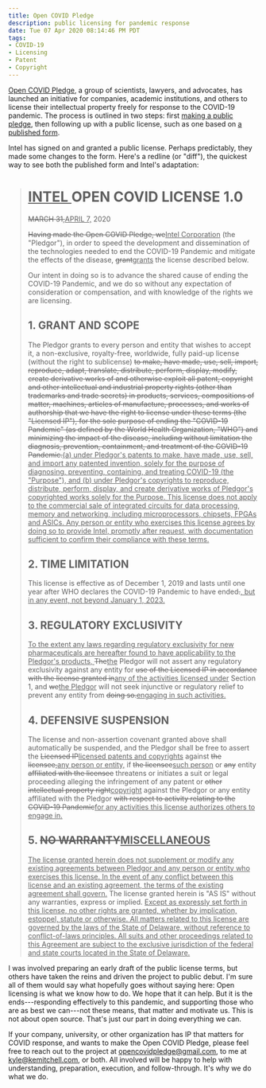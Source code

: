 ```yaml
---
title: Open COVID Pledge
description: public licensing for pandemic response
date: Tue 07 Apr 2020 08:14:46 PM PDT
tags:
- COVID-19
- Licensing
- Patent
- Copyright
---
```


[Open COVID Pledge](https://opencovidpledge.org/pledge/), a group of scientists, lawyers, and advocates, has launched an initiative for companies, academic institutions, and others to license their intellectual property freely for response to the COVID-19 pandemic.  The process is outlined in two steps: first [making a public pledge](https://opencovidpledge.org/pledge/), then following up with a public license, such as one based on [a published form](https://opencovidpledge.org/license/v1-0/).

Intel has signed on and granted a public license.  Perhaps predictably, they made some changes to the form.  Here's a redline (or "diff"), the quickest way to see both the published form and Intel's adaptation:

<blockquote>
<h1><ins>INTEL </ins>OPEN COVID LICENSE 1.0</h1>
<p><del>MARCH 31,</del><ins>APRIL 7,</ins> 2020</p>
<p><del>Having made the Open COVID Pledge, we</del><ins>Intel Corporation</ins> (the "Pledgor"), in order to speed the development and dissemination of the technologies needed to end the COVID-19 Pandemic and mitigate the effects of the disease, <del>grant</del><ins>grants</ins> the license described below.</p>
<p>Our intent in doing so is to advance the shared cause of ending the COVID-19 Pandemic, and we do so without any expectation of consideration or compensation, and with knowledge of the rights we are licensing.</p>
<h2>1. GRANT AND SCOPE</h2>
<p>The Pledgor grants to every person and entity that wishes to accept it, a non-exclusive, royalty-free, worldwide, fully paid-up license (without the right to sublicense) <del>to make, have made,  use, sell, import, reproduce, adapt, translate, distribute, perform, display, modify, create derivative works of and otherwise exploit all patent, copyright and other intellectual and industrial property rights (other than trademarks and trade secrets) in products, services, compositions of matter, machines, articles of manufacture, processes, and works of authorship that we have the right to license under these terms (the "Licensed IP"), for the sole purpose of ending the "COVID-19 Pandemic" (as defined by the World Health Organization, "WHO") and minimizing the impact of the disease, including without limitation the diagnosis, prevention, containment, and treatment of the COVID-19 Pandemic.</del><ins>(a) under Pledgor's patents to make, have made, use, sell, and import any patented invention, solely for the purpose of diagnosing, preventing, containing, and treating COVID-19 (the "Purpose"), and (b) under Pledgor's copyrights to reproduce, distribute, perform, display, and create derivative works of Pledgor's copyrighted works solely for the Purpose.  This license does not apply to the commercial sale of integrated circuits for data processing, memory and networking, including microprocessors, chipsets, FPGAs and ASICs.  Any person or entity who exercises this license agrees by doing so to provide Intel, promptly after request, with documentation sufficient to confirm their compliance with these terms.</ins></p>
<h2>2. TIME LIMITATION</h2>
<p>This license is effective as of December 1, 2019 and lasts until one year after WHO declares the COVID-19 Pandemic to have ended<del>.</del><ins>, but in any event, not beyond January 1, 2023.</ins></p>
<h2>3. REGULATORY EXCLUSIVITY</h2>
<p><ins>To the extent any laws regarding regulatory exclusivity for new pharmaceuticals are hereafter found to have applicability to the Pledgor's products, </ins><del>The</del><ins>the</ins> Pledgor will not assert any regulatory exclusivity against any entity for <del>use of the Licensed IP in accordance with the license granted in</del><ins>any of the activities licensed under</ins> Section 1, and <del>we</del><ins>the Pledgor</ins> will not seek injunctive or regulatory relief to prevent any entity from <del>doing so.</del><ins>engaging in such activities.</ins></p>
<h2>4. DEFENSIVE SUSPENSION</h2>
<p>The license and non-assertion covenant granted above shall automatically be suspended, and the Pledgor shall be free to assert the <del>Licensed IP</del><ins>licensed patents and copyrights</ins> against <del>the licensee,</del><ins>any person or entity,</ins> if <del>the licensee</del><ins>such person</ins> or <del>any</del> entity <del>affiliated with the licensee</del> threatens or initiates a suit or legal proceeding alleging the infringement of any patent or <del>other intellectual property right</del><ins>copyright</ins> against the Pledgor or any entity affiliated with the Pledgor <del>with respect to activity relating to the COVID-19 Pandemic</del><ins>for any activities this license authorizes others to engage in.</ins></p>
<h2>5. <del>NO WARRANTY</del><ins>MISCELLANEOUS</ins></h2>
<p><ins>The license granted herein does not supplement or modify any existing agreements between Pledgor and any person or entity who exercises this license.  In the event of any conflict between this license and an existing agreement, the terms of the existing agreement shall govern.</ins>  The license granted herein is "AS IS" without any warranties, express or implied.  <ins>Except as expressly set forth in this license, no other rights are granted, whether by implication, estoppel, statute or otherwise. All matters related to this license are governed by the laws of the State of Delaware, without reference to conflict-of-laws principles.  All suits and other proceedings related to this Agreement are subject to the exclusive jurisdiction of the federal and state courts located in the State of Delaware.</ins></p>
</blockquote>

I was involved preparing an early draft of the public license terms, but others have taken the reins and driven the project to public debut.  I'm sure all of them would say what hopefully goes without saying here:  Open licensing is what we know how to do.  We hope that it can help.  But it is the ends---responding effectively to this pandemic, and supporting those who are as best we can---not these means, that matter and motivate us.  This is not about open source.  That's just our part in doing everything we can.

If your company, university, or other organization has IP that matters for COVID response, and wants to make the Open COVID Pledge, please feel free to reach out to the project at [opencovidpledge@gmail.com](mailto:opencovidpledge@gmail.com), to me at [kyle@kemitchell.com](mailto:kyle@kemitchell.com), or both.  All involved will be happy to help with understanding, preparation, execution, and follow-through.   It's why we do what we do.
